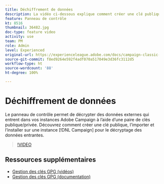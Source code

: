 ```yaml
---
title: Déchiffrement de données
description: La vidéo ci-dessous explique comment créer une clé publique, l’importer et l’installer sur une instance Campaign pour le décryptage des données.
feature: Panneau de contrôle
kt: 8516
thumbnail: 36482.jpg
doc-type: feature video
activity: use
team: PM
role: Admin
level: Experienced
original-url: https://experienceleague.adobe.com/docs/campaign-classic-learn/tutorials/administrating/control-panel-acc/gpg-key-management/decrypting-data.html
source-git-commit: f8ed9264e592f4adf070a517049e3d36fc3112d5
workflow-type: ht
source-wordcount: '88'
ht-degree: 100%

---
```


# Déchiffrement de données

Le panneau de contrôle permet de décrypter des données externes qui entrent dans vos instances Adobe Campaign à l’aide d’une paire de clés publique/privée.
Découvrez comment créer une clé publique, l’importer et l’installer sur une instance [!DNL Campaign] pour le décryptage des données entrantes.

>[!VIDEO](https://video.tv.adobe.com/v/36482?quality=12)

## Ressources supplémentaires

* [Gestion des clés GPG (vidéos)](./gpg-key-management-overview.md)
* [Gestion des clés GPG (documentation)](https://experienceleague.adobe.com/docs/control-panel/using/instances-settings/gpg-keys-management.html?lang=fr)
